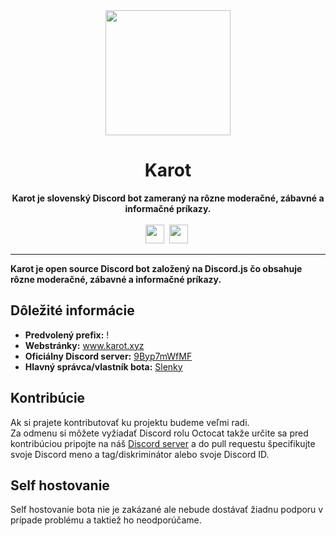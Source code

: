 <div align="center">
    <a href="https://karot.xyz"><img src="https://karot.xyz/assets/karot.png" height="200" width="200"></a>
    <h1>Karot</h1>
    <strong>Karot je slovenský Discord bot zameraný na rôzne moderačné, zábavné a informačné príkazy.</strong><br><br>
    <img src="https://forthebadge.com/images/badges/built-with-love.svg" height="30">&nbsp;
    <img src="https://forthebadge.com/images/badges/made-with-javascript.svg" height="30">&nbsp;
</div>

---

**Karot je open source Discord bot založený na Discord.js čo obsahuje rôzne moderačné, zábavné a informačné príkazy.**

## Dôležité informácie

* **Predvolený prefix:** ! <br>
* **Webstránky:** www.karot.xyz
* **Oficiálny Discord server:** [9Byp7mWfMF](https://discord.com/invite/9Byp7mWfMF)
* **Hlavný správca/vlastník bota:** [Slenky](https://github.com/Slenkston)

## Kontribúcie

Ak si prajete kontributovať ku projektu budeme veľmi radi. <br>
Za odmenu si môžete vyžiadať Discord rolu Octocat takže určite sa pred kontribúciou pripojte na náš [Discord server](https://discord.com/invite/9Byp7mWfMF) a do pull requestu špecifikujte svoje Discord meno a tag/diskriminátor alebo svoje Discord ID.

## Self hostovanie

Self hostovanie bota nie je zakázané ale nebude dostávať žiadnu podporu v prípade problému a taktiež ho neodporúčame.
